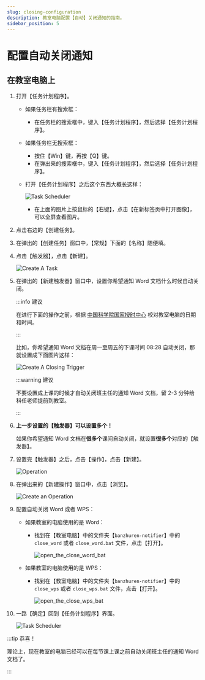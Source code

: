 ```yaml
---
slug: closing-configuration
description: 教室电脑配置【自动】关闭通知的指南。
sidebar_position: 5
---
```


# 配置自动关闭通知

## 在教室电脑上

1. 打开【任务计划程序】。

    - 如果任务栏有搜索框：

        - 在任务栏的搜索框中，键入【任务计划程序】，然后选择【任务计划程序】。

    - 如果任务栏无搜索框：

        - 按住【Win】键，再按【Q】键。
        - 在弹出来的搜索框中，键入【任务计划程序】，然后选择【任务计划程序】。

    - 打开【任务计划程序】之后这个东西大概长这样：

        ![Task Scheduler](/img/task-scheduler.png)

        - 在上面的图片上按鼠标的【右键】，点击【在新标签页中打开图像】，可以全屏查看图片。

2. 点击右边的【创建任务】。
3. 在弹出的【创建任务】窗口中，【常规】下面的【名称】随便填。
4. 点击【触发器】，点击【新建】。

    ![Create A Task](/img/create-a-task.png)

5. 在弹出的【新建触发器】窗口中，设置你希望通知 Word 文档什么时候自动关闭。

    :::info 建议

    在进行下面的操作之前，根据 [中国科学院国家授时中心](https://ntsc.cas.cn/) 校对教室电脑的日期和时间。

    :::

    比如，你希望通知 Word 文档在周一至周五的下课时间 08:28 自动关闭，那就设置成下面图片这样：

    ![Create A Closing Trigger](/img/create-a-closing-trigger.png)

    :::warning 建议

    不要设置成上课的时候才自动关闭班主任的通知 Word 文档，留 2-3 分钟给科任老师提前到教室。

    :::

6. **上一步设置的【触发器】可以设置多个！**

    如果你希望通知 Word 文档在**很多个**课间自动关闭，就设置**很多个**对应的【触发器】。

7. 设置完【触发器】之后，点击【操作】，点击【新建】。

    ![Operation](/img/operation.png)

8. 在弹出来的【新建操作】窗口中，点击【浏览】。

    ![Create an Operation](/img/create-an-operation.png)

9. 配置自动关闭 Word 或者 WPS：

    - 如果教室的电脑使用的是 Word：

        - 找到在【教室电脑】中的文件夹【`banzhuren-notifier`】中的 `close_word` 或者 `close_word.bat` 文件，点击【打开】。

            ![open_the_close_word_bat](/img/open-the-close-word-bat.png)

    - 如果教室的电脑使用的是 WPS：

        - 找到在【教室电脑】中的文件夹【`banzhuren-notifier`】中的 `close_wps` 或者 `close_wps.bat` 文件，点击【打开】。

            ![open_the_close_wps_bat](/img/open-the-close-wps-bat.png)

10. 一路【确定】回到【任务计划程序】界面。

    ![Task Scheduler](/img/task-scheduler.png)

:::tip 恭喜！

理论上，现在教室的电脑已经可以在每节课上课之前自动关闭班主任的通知 Word 文档了。

:::
